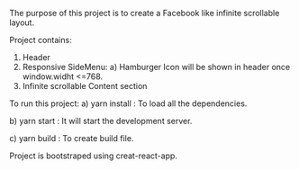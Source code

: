 The purpose of this project is to create a Facebook like infinite scrollable layout.

Project contains:

1) Header
2) Responsive SideMenu:
    a) Hamburger Icon will be shown in header once window.widht <=768.
3) Infinite scrollable Content section

To run this project:
  a) yarn install : To load all the dependencies.
  
  b) yarn start : It will start the development server.
  
  c) yarn build : To create build file.


Project is bootstraped using creat-react-app.
